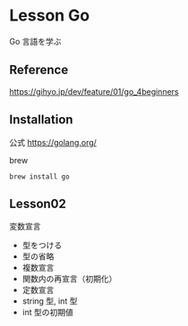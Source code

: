 # Lesson Go

Go 言語を学ぶ

## Reference

https://gihyo.jp/dev/feature/01/go_4beginners

## Installation

公式 https://golang.org/

brew

```
brew install go
```

## Lesson02

変数宣言

- 型をつける
- 型の省略
- 複数宣言
- 関数内の再宣言（初期化）
- 定数宣言
- string 型, int 型
- int 型の初期値
